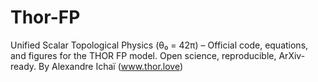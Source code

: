 # Thor-FP
Unified Scalar Topological Physics (θ₀ = 42π) – Official code, equations, and figures for the THOR FP model. Open science, reproducible, ArXiv-ready. By Alexandre Ichaï (www.thor.love)
